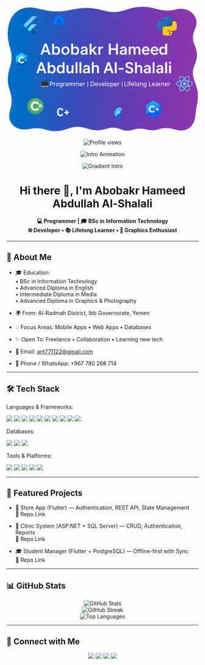 <!-- GitHub Profile README -->

<!-- Banner -->
<p align="center">
  <img src="banner3.png" alt="Profile Banner" width="500" />
</p>

<!-- Visitors badge (center) -->
<p align="center">
  <img src="https://komarev.com/ghpvc/?username=Abo771122&label=Profile%20views&color=0e75b6&style=flat" alt="Profile views"/>
</p>

<!-- 🎬 Intro Animation (typing, purple color close to banner) -->
<p align="center">
  <img src="https://readme-typing-svg.herokuapp.com?size=25&color=8A2BE2&center=true&vCenter=true&width=600&lines=Hi+there+👋;I'm+Abobakr+Hameed+Abdullah+Al-Shalali;💻+Programmer+and+Developer;🚀+Flutter+%7C+Python+%7C+C%2B%2B+%7C+C%23+%7C+Java;📚+Lifelong+Learner+%7C+Tech+Enthusiast" alt="Intro Animation" />
</p>

<!-- 🌈 Gradient Intro (static SVG with gradient colors like banner) -->
<p align="center">
  <img src="assets/intro-gradient.svg" alt="Gradient Intro" width="700"/>
</p>

<h1 align="center">Hi there 👋, I'm Abobakr Hameed Abdullah Al-Shalali</h1>

<p align="center">
  <b>💻 Programmer | 🎓 BSc in Information Technology</b><br/>
  <b>🌐 Developer • 📚 Lifelong Learner • 🎨 Graphics Enthusiast</b>
</p>

---

## 🚀 About Me
- 🎓 Education:  
  • BSc in Information Technology  
  • Advanced Diploma in English  
  • Intermediate Diploma in Media  
  • Advanced Diploma in Graphics & Photography  

- 🌍 From: Al-Radmah District, Ibb Governorate, Yemen  
- 💡 Focus Areas: Mobile Apps • Web Apps • Databases  
- ✨ Open To: Freelance • Collaboration • Learning new tech  
- 📧 Email: ant771122@gmail.com  
- 📱 Phone / WhatsApp: +967 780 268 714  

---

## 🛠️ Tech Stack

Languages & Frameworks:  
<p>
  <img src="https://img.shields.io/badge/Dart-0175C2?logo=dart&logoColor=white"/>
  <img src="https://img.shields.io/badge/Flutter-02569B?logo=flutter&logoColor=white"/>
  <img src="https://img.shields.io/badge/Python-3776AB?logo=python&logoColor=white"/>
  <img src="https://img.shields.io/badge/C-00599C?logo=c&logoColor=white"/>
  <img src="https://img.shields.io/badge/C++-00599C?logo=c%2B%2B&logoColor=white"/>
  <img src="https://img.shields.io/badge/C%23-239120?logo=c-sharp&logoColor=white"/>
  <img src="https://img.shields.io/badge/Java-007396?logo=java&logoColor=white"/>
  <img src="https://img.shields.io/badge/JavaScript-F7DF1E?logo=javascript&logoColor=black"/>
  <img src="https://img.shields.io/badge/HTML5-E34F26?logo=html5&logoColor=white"/>
  <img src="https://img.shields.io/badge/React%20Native-61DAFB?logo=react&logoColor=black"/>
</p>

Databases:  
<p>
  <img src="https://img.shields.io/badge/MySQL-4479A1?logo=mysql&logoColor=white"/>
  <img src="https://img.shields.io/badge/SQLite-003B57?logo=sqlite&logoColor=white"/>
  <img src="https://img.shields.io/badge/PostgreSQL-336791?logo=postgresql&logoColor=white"/>
</p>

Tools & Platforms:  
<p>
  <img src="https://img.shields.io/badge/Git-F05032?logo=git&logoColor=white"/>
  <img src="https://img.shields.io/badge/GitHub-181717?logo=github&logoColor=white"/>
  <img src="https://img.shields.io/badge/Docker-2496ED?logo=docker&logoColor=white"/>
  <img src="https://img.shields.io/badge/Postman-FF6C37?logo=postman&logoColor=white"/>
  <img src="https://img.shields.io/badge/VS%20Code-007ACC?logo=visual-studio-code&logoColor=white"/>
</p>

---

## 📌 Featured Projects
- 📱 Store App (Flutter) — Authentication, REST API, State Management  
  🔗 Repo Link

- 🏥 Clinic System (ASP.NET + SQL Server) — CRUD, Authentication, Reports  
  🔗 Repo Link

- 🎓 Student Manager (Flutter + PostgreSQL) — Offline-first with Sync  
  🔗 Repo Link

---

## 📊 GitHub Stats
<p align="center">
  <img src="https://github-readme-stats.vercel.app/api?username=Abo771122&show_icons=true&theme=radical" alt="GitHub Stats"/>
  <br/>
  <img src="https://github-readme-streak-stats.herokuapp.com/?user=Abo771122&theme=radical" alt="GitHub Streak"/>
  <br/>
  <img src="https://github-readme-stats.vercel.app/api/top-langs/?username=Abo771122&layout=compact&theme=radical" alt="Top Languages"/>
</p>

---
## 🤝 Connect with Me
<p align="center">
  <a href="mailto:ant771122@gmail.com"><img src="https://img.shields.io/badge/Email-D14836?logo=gmail&logoColor=white"/></a>
  <a href="https://wa.me/967780268714"><img src="https://img.shields.io/badge/WhatsApp-25D366?logo=whatsapp&logoColor=white"/></a>
  <a href="https://t.me/Abo771122"><img src="https://img.shields.io/badge/Telegram-26A5E4?logo=telegram&logoColor=white"/></a>
  <a href="https://www.linkedin.com/in/Abo771122/"><img src="https://img.shields.io/badge/LinkedIn-0077B5?logo=linkedin&logoColor=white"/></a>
</p>
